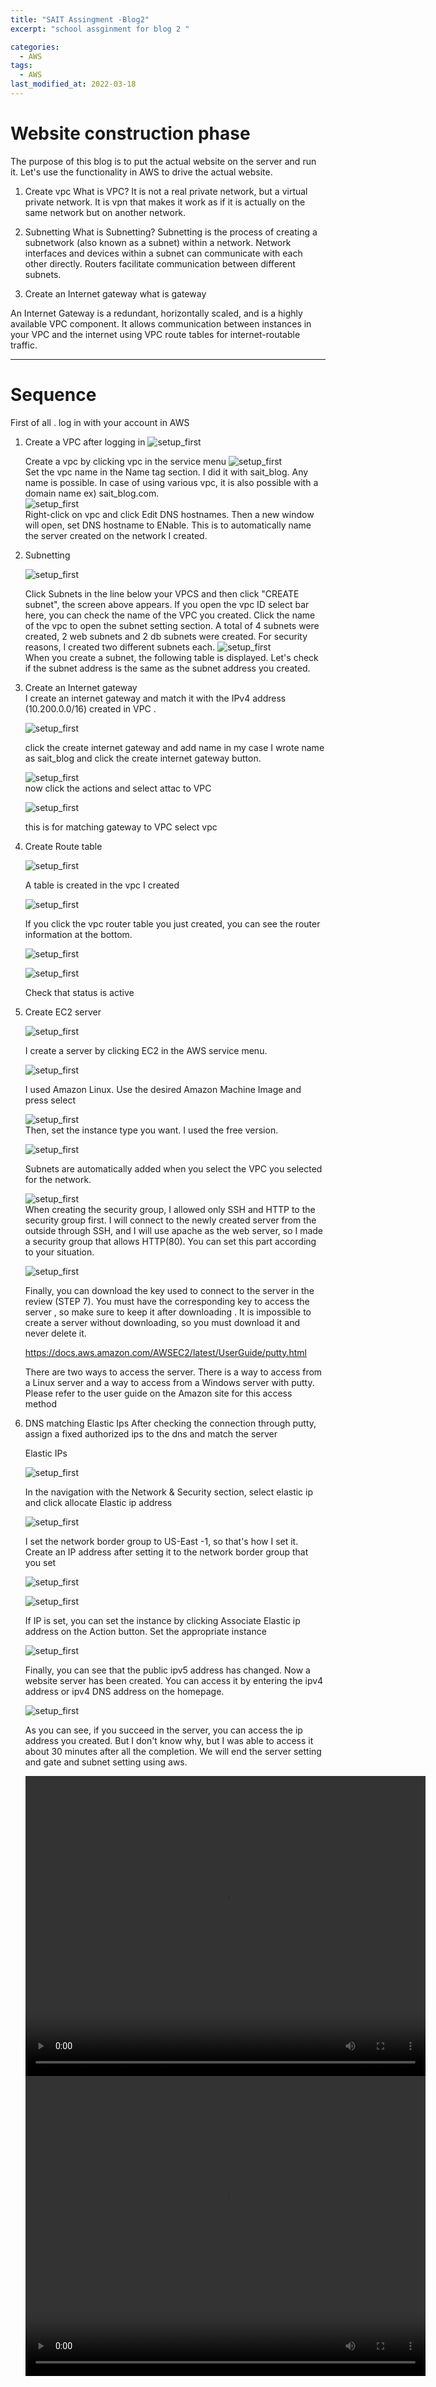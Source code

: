 ```yaml
---
title: "SAIT Assingment -Blog2"
excerpt: "school assginment for blog 2 "

categories:
  - AWS
tags:
  - AWS
last_modified_at: 2022-03-18
---
```


# Website construction phase

The purpose of this blog is to put the actual website on the server and run it. Let's use the functionality in AWS to drive the actual website.



1. Create vpc
     What is VPC?
  It is not a real private network, but a virtual private network.
It is vpn that makes it work as if it is actually on the same network but on another network.

2. Subnetting
     What is Subnetting?
Subnetting is the process of creating a subnetwork (also known as a subnet) within a network. Network interfaces and devices within a subnet can communicate with each other directly. Routers facilitate communication between different subnets.

3. Create an Internet gateway
  what is gateway

  An Internet Gateway is a redundant, horizontally scaled, and is a highly available VPC component. It allows communication between instances in your VPC and the internet using VPC route tables for internet-routable traffic.





---------------------------------------------------------------------------------------
# Sequence

First of all . log in with your account in AWS




1. Create a VPC after logging in
  ![setup_first](/image/AWS_blog_2/vpc_1.png)  

   Create a vpc by clicking vpc in the service menu
  ![setup_first](/image/AWS_blog_2/vpc_2.png)  
    Set the vpc name in the Name tag section. I did it with sait_blog. Any name is possible. In case of using various vpc, it is also possible with a domain name ex) sait_blog.com.  
  ![setup_first](/image/AWS_blog_2/vpc_3.png)  
   Right-click on vpc and click Edit DNS hostnames.
   Then a new window will open, set DNS hostname to ENable.
   This is to automatically name the server created on the network I created.

2. Subnetting

    ![setup_first](/image/AWS_blog_2/subnet1.png)  

    Click Subnets in the line below your VPCS and then click "CREATE subnet", the screen above appears. If you open the vpc ID select bar here, you can check the name of the VPC you created. Click the name of the vpc to open the subnet setting section. A total of 4 subnets were created, 2 web subnets and 2 db subnets were created. For security reasons, I created two different subnets each.
    ![setup_first](/image/AWS_blog_2/subnet2.png)  
    When you create a subnet, the following table is displayed. Let's check if the subnet address is the same as the subnet address you created.


3.  Create an Internet gateway  
    I  create an internet gateway and match it with the IPv4 address (10.200.0.0/16) created in VPC .


    ![setup_first](/image/AWS_blog_2/gateway1.png) 

    click  the create internet gateway and add name 
    in my case I wrote name as sait_blog  and click the create internet gateway button.

    ![setup_first](/image/AWS_blog_2/gateway2.png)  
    now click the actions and select attac to VPC

    ![setup_first](/image/AWS_blog_2/gateway3.png)  

     this is for matching gateway to VPC
     select vpc 

4. Create Route table

     ![setup_first](/image/AWS_blog_2/route1.png)  

      A table is created in the vpc I created


      ![setup_first](/image/AWS_blog_2/route2.png) 

      If you click the vpc router table you just created, you can see the router information  at the bottom.


     ![setup_first](/image/AWS_blog_2/route3.png)  

     ![setup_first](/image/AWS_blog_2/route5.png)  

      Check that status is active


4. Create EC2 server 


     ![setup_first](/image/AWS_blog_2/Ec2.png) 


      I create a server by clicking EC2 in the AWS service menu.



      ![setup_first](/image/AWS_blog_2/ec2_2.png)  

      I used Amazon Linux. Use the desired Amazon Machine Image and press select

      ![setup_first](/image/AWS_blog_2/ec2_3.png)  
      Then, set the instance type you want. I used the free version.


      ![setup_first](/image/AWS_blog_2/ec2_4.png)  

      Subnets are automatically added when you select the VPC you selected for the network.


      ![setup_first](/image/AWS_blog_2/ec2_5.png)  
      When creating the security group, I allowed only SSH and HTTP to the security group first. I will connect to the newly created server from the outside through SSH, and I will use apache as the web server, so I made a security group that allows HTTP(80). You can set this part according to your situation.


      ![setup_first](/image/AWS_blog_2/ec2_6.png)  

      Finally, you can download the key used to connect to the server in the review (STEP 7). You must have the corresponding key to access the server , so make sure to keep it after downloading . It is impossible to create a server without downloading, so you must download it and never delete it.



      https://docs.aws.amazon.com/AWSEC2/latest/UserGuide/putty.html

      There are two ways to access the server. There is a way to access from a Linux server and a way to access from a Windows server with putty. Please refer to the user guide on the Amazon site for this access method


6. DNS matching Elastic Ips
      After checking the connection through putty, assign a fixed authorized ips to the dns and match the server

      Elastic IPs



      ![setup_first](/image/AWS_blog_2/ips_1.png)  

      In the navigation with the Network & Security section, select elastic ip and click allocate Elastic ip address

      ![setup_first](/image/AWS_blog_2/ips_2.png)  

      I set the network border group to US-East -1, so that's how I set it. Create an IP address after setting it to the network border group that you set

      ![setup_first](/image/AWS_blog_2/ips_3.png)  


      ![setup_first](/image/AWS_blog_2/ips_4.png)  

      If IP is set, you can set the instance by clicking Associate Elastic ip address on the Action button. Set the appropriate instance

      ![setup_first](/image/AWS_blog_2/ips_5.png)  


      Finally, you can see that the public ipv5 address has changed. Now a website server has been created. You can access it by entering the ipv4 address or ipv4 DNS address on the homepage.



      ![setup_first](/image/AWS_blog_2/last.png)  


      As you can see, if you succeed in the server, you can access the ip address you created. But I don't know why, but I was able to access it about 30 minutes after all the completion. We will end the server setting and gate and subnet setting using aws.



      <video width="640" height="480" controls>
     <source src="/video/aws_1.mp4" type="video/mp4">
     </video>  

     <video width="640" height="480" controls>
     <source src="/video/aws_2.mp4" type="video/mp4">
     </video>  
   